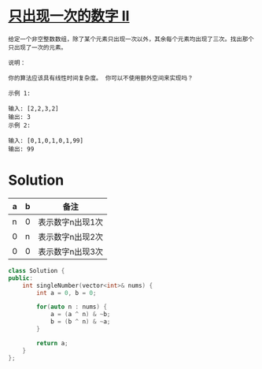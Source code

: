 # [只出现一次的数字 II](https://leetcode-cn.com/problems/single-number-ii/)

```
给定一个非空整数数组，除了某个元素只出现一次以外，其余每个元素均出现了三次。找出那个只出现了一次的元素。

说明：

你的算法应该具有线性时间复杂度。 你可以不使用额外空间来实现吗？

示例 1:

输入: [2,2,3,2]
输出: 3
示例 2:

输入: [0,1,0,1,0,1,99]
输出: 99
```

# Solution

|a|b|备注|
|-|-|----|
|n|0|表示数字n出现1次|
|0|n|表示数字n出现2次|
|0|0|表示数字n出现3次|

```cpp
class Solution {
public:
    int singleNumber(vector<int>& nums) {
        int a = 0, b = 0;

        for(auto n : nums) {
            a = (a ^ n) & ~b;
            b = (b ^ n) & ~a;
        }

        return a;
    }
};
```
